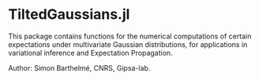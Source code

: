 # TiltedGaussians.jl

This package contains functions for the numerical computations of certain expectations under multivariate Gaussian distributions, for applications in variational inference and Expectation Propagation. 

Author: Simon Barthelmé, CNRS, Gipsa-lab.

